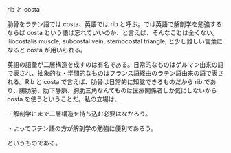 rib と costa

肋骨をラテン語では costa、英語では rib と呼ぶ。では英語で解剖学を勉強するならば costa という語は忘れていいのか、と言えば、そんなことは全くない。Iliocostalis muscle, subcostal vein, sternocostal triangle, と少し難しい言葉になると costa が用いられる。

英語の語彙が二層構造を成すのは有名である。日常的なものはゲルマン由来の語で表され、抽象的な・学問的なものはフランス語経由のラテン語由来の語で表される。Rib と costa で言えば、肋骨は日常的に知覚できるものだから rib であり、腸肋筋、肋下静脈、胸肋三角なんてものは医療関係者しか気にしないから costa を使うということだ。私の立場は、

・解剖学にまで二層構造を持ち込む必要はなかろう。

・よってラテン語の方が解剖学の勉強に便利であろう。

というものである。
